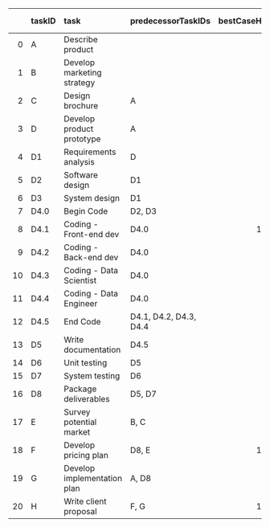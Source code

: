 |    | taskID   | task                         | predecessorTaskIDs     |   bestCaseHours |   expectedHours |   worstCaseHours |   projectManager |   frontendDeveloper |   backendDeveloper |   dataScientist |   dataEngineer |   Rate_Hour |   Quantity_People |   Total_Costs |   PM_Costs |   Dev_Team_Costs |   Maximum Reduction |   Crashing |   Crash_Cost_Hour |
|---:|:---------|:-----------------------------|:-----------------------|----------------:|----------------:|-----------------:|-----------------:|--------------------:|-------------------:|----------------:|---------------:|------------:|------------------:|--------------:|-----------:|-----------------:|--------------------:|-----------:|------------------:|
|  0 | A        | Describe product             |                        |           20    |              20 |             20   |                1 |                   0 |                  0 |               0 |              0 |          60 |                 1 |          1200 |       1200 |                0 |                5    |       1800 |               360 |
|  1 | B        | Develop marketing strategy   |                        |           40    |              40 |             40   |                1 |                   0 |                  0 |               0 |              0 |          60 |                 1 |          2400 |       2400 |                0 |               10    |       3600 |               360 |
|  2 | C        | Design brochure              | A                      |           20    |              20 |             20   |                1 |                   0 |                  0 |               0 |              0 |          60 |                 1 |          1200 |       1200 |                0 |                5    |       1800 |               360 |
|  3 | D        | Develop product  prototype   | A                      |            0    |               0 |              0   |                0 |                   0 |                  0 |               0 |              0 |          60 |                 0 |             0 |          0 |                0 |                0    |          0 |                 0 |
|  4 | D1       | Requirements analysis        | D                      |           40    |              40 |             40   |                1 |                   1 |                  1 |               1 |              1 |          60 |                 5 |         12000 |       2400 |             9600 |               10    |       3600 |               360 |
|  5 | D2       | Software design              | D1                     |           40    |              40 |             40   |                1 |                   1 |                  1 |               1 |              1 |          60 |                 5 |         12000 |       2400 |             9600 |               10    |       3600 |               360 |
|  6 | D3       | System design                | D1                     |           40    |              40 |             40   |                1 |                   0 |                  1 |               0 |              1 |          60 |                 3 |          7200 |       2400 |             4800 |               10    |       3600 |               360 |
|  7 | D4.0     | Begin Code                   | D2, D3                 |            0    |               0 |              0   |                0 |                   0 |                  0 |               0 |              0 |          60 |                 0 |             0 |          0 |                0 |                0    |          0 |                 0 |
|  8 | D4.1     | Coding - Front-end dev       | D4.0                   |          112.5  |             150 |            300   |                0 |                   1 |                  0 |               0 |              0 |          60 |                 1 |          9000 |          0 |             9000 |               37.5  |      27000 |               720 |
|  9 | D4.2     | Coding - Back-end dev        | D4.0                   |          180    |             180 |            180   |                0 |                   0 |                  1 |               0 |              0 |          60 |                 1 |         10800 |          0 |            10800 |               45    |      16200 |               360 |
| 10 | D4.3     | Coding - Data Scientist      | D4.0                   |           60    |              80 |            120   |                0 |                   0 |                  0 |               1 |              0 |          60 |                 1 |          4800 |          0 |             4800 |               20    |      10800 |               540 |
| 11 | D4.4     | Coding - Data Engineer       | D4.0                   |          160    |             160 |            160   |                0 |                   0 |                  0 |               0 |              1 |          60 |                 1 |          9600 |          0 |             9600 |               40    |      14400 |               360 |
| 12 | D4.5     | End Code                     | D4.1, D4.2, D4.3, D4.4 |            0    |               0 |              0   |                0 |                   0 |                  0 |               0 |              0 |          60 |                 0 |             0 |          0 |                0 |                0    |          0 |                 0 |
| 13 | D5       | Write documentation          | D4.5                   |           20    |              20 |             20   |                1 |                   1 |                  1 |               1 |              1 |          60 |                 5 |          6000 |       1200 |             4800 |                5    |       1800 |               360 |
| 14 | D6       | Unit testing                 | D5                     |           30    |              40 |             80   |                0 |                   1 |                  1 |               0 |              1 |          60 |                 3 |          7200 |          0 |             7200 |               10    |       7200 |               720 |
| 15 | D7       | System testing               | D6                     |           30    |              40 |             80   |                1 |                   1 |                  1 |               0 |              1 |          60 |                 4 |          9600 |       2400 |             7200 |               10    |       7200 |               720 |
| 16 | D8       | Package deliverables         | D5, D7                 |           20    |              20 |             30   |                1 |                   1 |                  1 |               1 |              1 |          60 |                 5 |          6000 |       1200 |             4800 |                5    |       2700 |               540 |
| 17 | E        | Survey potential market      | B, C                   |           22.5  |              30 |             45   |                1 |                   0 |                  0 |               0 |              0 |          60 |                 1 |          1800 |       1800 |                0 |                7.5  |       4050 |               540 |
| 18 | F        | Develop pricing plan         | D8, E                  |           11.25 |              15 |             22.5 |                1 |                   0 |                  0 |               0 |              0 |          60 |                 1 |           900 |        900 |                0 |                3.75 |       2025 |               540 |
| 19 | G        | Develop implementation  plan | A, D8                  |           22.5  |              30 |             45   |                1 |                   0 |                  0 |               0 |              0 |          60 |                 1 |          1800 |       1800 |                0 |                7.5  |       4050 |               540 |
| 20 | H        | Write client proposal        | F, G                   |           11.25 |              15 |             22.5 |                1 |                   0 |                  0 |               0 |              0 |          60 |                 1 |           900 |        900 |                0 |                3.75 |       2025 |               540 |